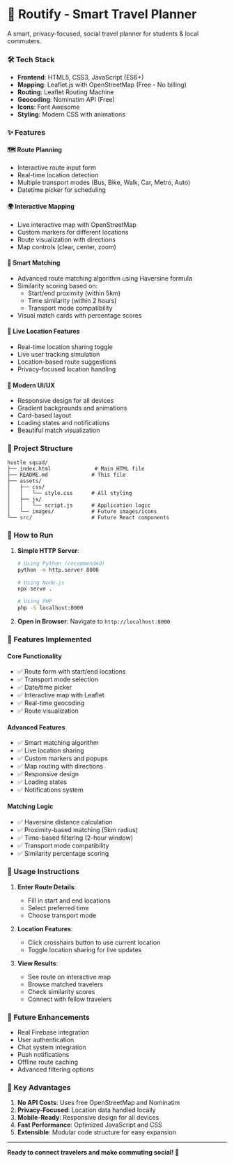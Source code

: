 # 🚀 Routify - Smart Travel Planner

A smart, privacy-focused, social travel planner for students & local commuters.

### 🛠️ Tech Stack
- **Frontend**: HTML5, CSS3, JavaScript (ES6+)
- **Mapping**: Leaflet.js with OpenStreetMap (Free - No billing)
- **Routing**: Leaflet Routing Machine
- **Geocoding**: Nominatim API (Free)
- **Icons**: Font Awesome
- **Styling**: Modern CSS with animations

### ✨ Features

#### 🗺️ Route Planning
- Interactive route input form
- Real-time location detection
- Multiple transport modes (Bus, Bike, Walk, Car, Metro, Auto)
- Datetime picker for scheduling

#### 🌍 Interactive Mapping
- Live interactive map with OpenStreetMap
- Custom markers for different locations
- Route visualization with directions
- Map controls (clear, center, zoom)

#### 🤝 Smart Matching
- Advanced route matching algorithm using Haversine formula
- Similarity scoring based on:
  - Start/end proximity (within 5km)
  - Time similarity (within 2 hours)
  - Transport mode compatibility
- Visual match cards with percentage scores

#### 📍 Live Location Features
- Real-time location sharing toggle
- Live user tracking simulation
- Location-based route suggestions
- Privacy-focused location handling

#### 🎨 Modern UI/UX
- Responsive design for all devices
- Gradient backgrounds and animations
- Card-based layout
- Loading states and notifications
- Beautiful match visualization

### 📁 Project Structure

```
hustle squad/
├── index.html              # Main HTML file
├── README.md              # This file
├── assets/
│   ├── css/
│   │   └── style.css      # All styling
│   ├── js/
│   │   └── script.js      # Application logic
│   └── images/            # Future images/icons
└── src/                   # Future React components
```

### 🚀 How to Run

1. **Simple HTTP Server**:
   ```bash
   # Using Python (recommended)
   python -m http.server 8000
   
   # Using Node.js
   npx serve .
   
   # Using PHP
   php -S localhost:8000
   ```

2. **Open in Browser**:
   Navigate to `http://localhost:8000`

### 🔧 Features Implemented

#### Core Functionality
- ✅ Route form with start/end locations
- ✅ Transport mode selection
- ✅ Date/time picker
- ✅ Interactive map with Leaflet
- ✅ Real-time geocoding
- ✅ Route visualization

#### Advanced Features
- ✅ Smart matching algorithm
- ✅ Live location sharing
- ✅ Custom markers and popups
- ✅ Map routing with directions
- ✅ Responsive design
- ✅ Loading states
- ✅ Notifications system

#### Matching Logic
- ✅ Haversine distance calculation
- ✅ Proximity-based matching (5km radius)
- ✅ Time-based filtering (2-hour window)
- ✅ Transport mode compatibility
- ✅ Similarity percentage scoring

### 🎯 Usage Instructions

1. **Enter Route Details**:
   - Fill in start and end locations
   - Select preferred time
   - Choose transport mode

2. **Location Features**:
   - Click crosshairs button to use current location
   - Toggle location sharing for live updates

3. **View Results**:
   - See route on interactive map
   - Browse matched travelers
   - Check similarity scores
   - Connect with fellow travelers

### 🔄 Future Enhancements

- Real Firebase integration
- User authentication
- Chat system integration
- Push notifications
- Offline route caching
- Advanced filtering options

### 🌟 Key Advantages

1. **No API Costs**: Uses free OpenStreetMap and Nominatim
2. **Privacy-Focused**: Location data handled locally
3. **Mobile-Ready**: Responsive design for all devices
4. **Fast Performance**: Optimized JavaScript and CSS
5. **Extensible**: Modular code structure for easy expansion

---

**Ready to connect travelers and make commuting social! 🚀**
